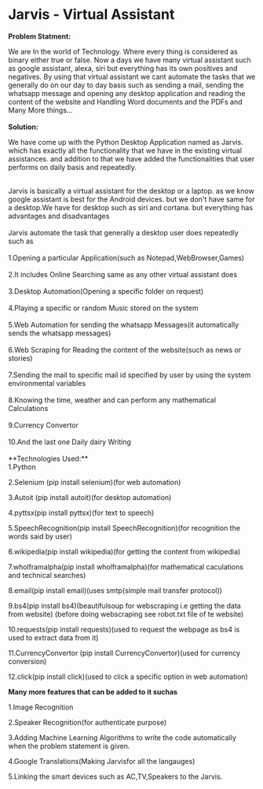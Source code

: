 # Jarvis - Virtual Assistant
**Problem Statment:**

 We are In the world of Technology. Where every thing is considered as binary either true or false. Now a days we have many virtual assistant such as 
                  google assistant, alexa, siri but everything has its own positives and negatives. By using that virtual assistant we cant automate the tasks that we 
                  generally do on our day to day basis such as sending a mail, sending the whatsapp message and  opening any desktop application and reading the content
                  of the website and Handling Word documents and the PDFs and Many More things...<br /><br />
**Solution:** 

 We have come up with the Python Desktop Application named as Jarvis. which has exactly all the functionality that we have in the existing virtual assistances.
          and addition to that we have added the functionalities that user performs on daily basis and repeatedly.
              
<br />
Jarvis is basically a virtual assistant for the desktop or a laptop. as we know google assistant is best for the Android devices.
but we don't have same for a desktop.We have for desktop such as siri and cortana. but everything has advantages and disadvantages
<br /><br />
Jarvis automate the task that generally a desktop user does repeatedly such as 
<br /><br />
1.Opening a particular Application(such as Notepad,WebBrowser,Games)
<br /><br />
2.It includes Online Searching same as any other virtual assistant does
<br /><br />
3.Desktop Automation(Opening a specific folder on request)
<br /><br />
4.Playing a specific or random Music stored on the system
<br /><br />
5.Web Automation for sending the whatsapp Messages(it automatically sends the whatsapp messages)
<br /><br />
6.Web Scraping for Reading the content of the website(such as news or stories)
<br /><br />
7.Sending the mail to specific mail id specified by user by using the system environmental variables
<br /><br />
8.Knowing the time, weather and can perform any mathematical Calculations
<br /><br />
9.Currency Convertor
<br /><br />
10.And the last one Daily dairy Writing
<br /><br />
**Technologies Used:**

<br />
1.Python

2.Selenium (pip  install selenium)(for web automation)

3.Autoit (pip install autoit)(for desktop automation)

4.pyttsx(pip install pyttsx)(for text to speech)

5.SpeechRecognition(pip install SpeechRecognition)(for recognition the words said by user)

6.wikipedia(pip install wikipedia)(for getting the content from wikipedia)

7.wholframalpha(pip install wholframalpha)(for mathematical caculations and technical searches)

8.email(pip install email)(uses smtp(simple mail transfer protocol))

9.bs4(pip install bs4)(beautifulsoup for webscraping i.e getting the data from website)
(before doing webscraping see robot.txt file of te website)

10.requests(pip install requests)(used to request the webpage as bs4 is used to extract data from it)

11.CurrencyConvertor (pip install CurrencyConvertor)(used for currency conversion)

12.click(pip install click)(used to click a specific option in web automation)

**Many more features that can be added to it suchas**

1.Image Recognition

2.Speaker Recognition(for authenticate purpose) 

3.Adding Machine Learning Algorithms to write the code automatically when the problem
statement is given.

4.Google Translations(Making Jarvisfor all the langauges)

5.Linking the smart devices such as AC,TV,Speakers to the Jarvis.
